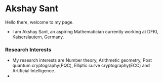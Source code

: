 # Akshay Sant
Hello there, welcome to my page. 
- I am Akshay Sant, an aspiring Mathematician currently working at DFKI, Kaiserslautern, Germany. 
### Research Interests
- My research interests are Number theory, Arithmetic geometry, Post quantum cryptography(PQC), Elliptic curve cryptography(ECC) and Artificial Intelligence.
- 
